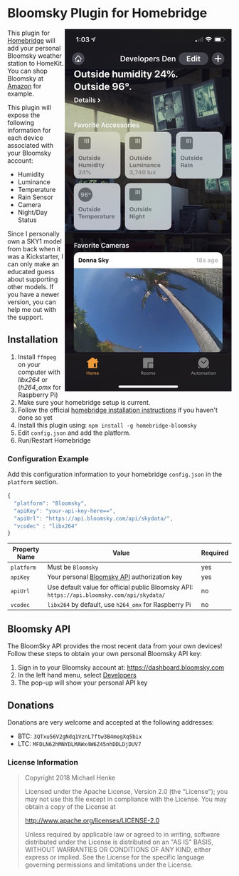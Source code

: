 # Bloomsky Plugin for Homebridge

<img src="https://github.com/aphex3k/homebridge-bloomsky/raw/master/preview.jpeg" align="right" alt="homebridge-bloomsky" />

This plugin for [Homebridge](https://github.com/nfarina/homebridge) will add
your personal Bloomsky weather station to HomeKit. You can shop Bloomsky at [Amazon](https://amzn.to/2PHZc1j) for example.

This plugin will expose the following information for each device associated with your Bloomsky account:

- Humidity
- Luminance
- Temperature
- Rain Sensor
- Camera
- Night/Day Status

Since I personally own a SKY1 model from back when it was a Kickstarter, I can only make an educated guess about supporting other models.
If you have a newer version, you can help me out with the support.

## Installation

1. Install `ffmpeg` on your computer with *libx264* or (*h264_omx* for Raspberry Pi)
1. Make sure your homebridge setup is current.
1. Follow the official [homebridge installation instructions](https://github.com/nfarina/homebridge#installation) if you haven't done so yet
1. Install this plugin using: `npm install -g homebridge-bloomsky`
1. Edit `config.json` and add the platform.
1. Run/Restart Homebridge

### Configuration Example

Add this configuration information to your homebridge `config.json` in the
`platform` section.

```javascript
{
  "platform": "Bloomsky",
  "apiKey": "your-api-key-here==",
  "apiUrl": "https://api.bloomsky.com/api/skydata/",
  "vcodec" : "libx264"
}
```

Property Name | Value | Required
------------- | ----- | --------
`platform` | Must be `Bloomsky` | yes
`apiKey` | Your personal [Bloomsky API](#bloomsky-api) authorization key | yes
`apiUrl` | Use default value for official public Bloomsky API: `https://api.bloomsky.com/api/skydata/` | no
`vcodec` | `libx264` by default, use `h264_omx` for Raspberry Pi | no

## Bloomsky API

The BloomSky API provides the most recent
data from your own devices!
Follow these steps to obtain your own personal Bloomsky API key:
1. Sign in to your Bloomsky account at: https://dashboard.bloomsky.com
1. In the left hand menu, select [Developers](https://dashboard.bloomsky.com/user#api)
1. The pop-up will show your personal API key

## Donations

Donations are very welcome and accepted at the following addresses:
- BTC: `3QTxu56V2gNdq1VznL7ftw3B4megXq5bix`
- LTC: `MFDLN62hMNYDLMAWx4W6Z45nhDDLDjDUV7`

### License Information

> Copyright 2018 Michael Henke
>
> Licensed under the Apache License, Version 2.0 (the "License");
you may not use this file except in compliance with the License.
You may obtain a copy of the License at
>
>    http://www.apache.org/licenses/LICENSE-2.0
>
> Unless required by applicable law or agreed to in writing, software
distributed under the License is distributed on an "AS IS" BASIS,
WITHOUT WARRANTIES OR CONDITIONS OF ANY KIND, either express or implied.
See the License for the specific language governing permissions and
limitations under the License.
